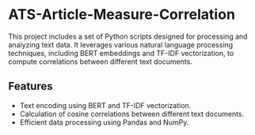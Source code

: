 # ATS-Article-Measure-Correlation
This project includes a set of Python scripts designed for processing and analyzing text data. It leverages various natural language processing techniques, including BERT embeddings and TF-IDF vectorization, to compute correlations between different text documents.
## Features
- Text encoding using BERT and TF-IDF vectorization.
- Calculation of cosine correlations between different text documents.
- Efficient data processing using Pandas and NumPy.
